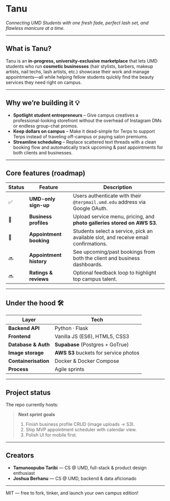 # Tanu

*Connecting UMD Students with one fresh fade, perfect lash set, and flawless manicure at a time.*

---

## What is Tanu?

Tanu is an **in-progress, university-exclusive marketplace** that lets UMD students who run **cosmetic businesses** (hair stylists, barbers, makeup artists, nail techs, lash artists, etc.) showcase their work and manage appointments—all while helping fellow students quickly find the beauty services they need right on campus.

---

## Why we’re building it&nbsp;💡

- **Spotlight student entrepreneurs** – Give campus creatives a professional-looking storefront without the overhead of Instagram DMs or endless group-chat promos.  
- **Keep dollars on campus** – Make it dead-simple for Terps to support Terps instead of traveling off-campus or paying salon premiums.  
- **Streamline scheduling** – Replace scattered text threads with a clean booking flow and automatically track upcoming & past appointments for both clients and businesses.  

---

## Core features (roadmap)

| Status | Feature | Description |
|--------|---------|-------------|
| ✅ | **UMD-only sign-up** | Users authenticate with their `@terpmail.umd.edu` address via Google OAuth. |
| 🚧 | **Business profiles** | Upload service menu, pricing, and **photo galleries stored on AWS S3**. |
| 🚧 | **Appointment booking** | Students select a service, pick an available slot, and receive email confirmations. |
| 🔜 | **Appointment history** | See upcoming/past bookings from both the client and business dashboards. |
| 🔜 | **Ratings & reviews** | Optional feedback loop to highlight top campus talent. |

---

## Under the hood 🛠

| Layer | Tech |
|-------|------|
| **Backend API** | Python · Flask |
| **Frontend** | Vanilla JS (ES6), HTML5, CSS3 |
| **Database & Auth** | **Supabase** (Postgres + GoTrue) |
| **Image storage** | **AWS S3** buckets for service photos |
| **Containerisation** | Docker & Docker Compose |
| **Process** | Agile sprints |

---

## Project status

The repo currently hosts:


> **Next sprint goals**  
> 1. Finish business profile CRUD (image uploads → S3).  
> 2. Ship MVP appointment scheduler with calendar view.  
> 3. Polish UI for mobile first.  

---

## Creators

- **Tamunoopubo Taribi** — CS @ UMD, full-stack & product design enthusiast  
- **Joshua Berhanu** — CS @ UMD, backend & data aficionado  

---

MIT — free to fork, tinker, and launch your own campus edition!
